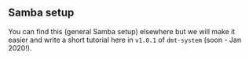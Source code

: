 ## Samba setup

You can find this (general Samba setup) elsewhere but we will make it easier and write a short tutorial here in `v1.0.1` of `dmt-system` (soon - Jan 2020!).
